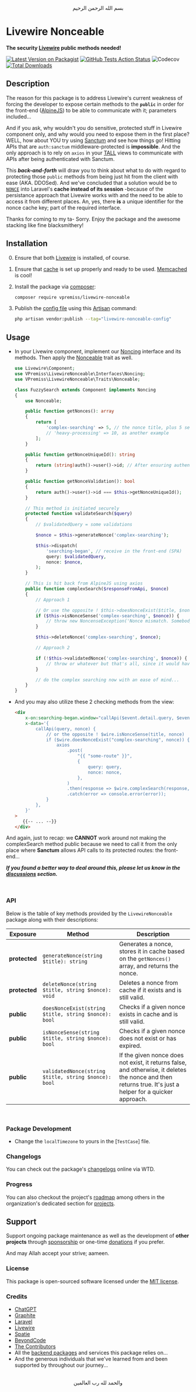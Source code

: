 <div align="center">
    بسم الله الرحمن الرحيم
</div>

<div align="left">

# Livewire Nonceable

**The security [Livewire](https://livewire.laravel.com) public methods needed!**

[![Latest Version on Packagist](https://img.shields.io/packagist/v/vpremiss/livewire-nonceable.svg?style=for-the-badge&color=gray)](https://packagist.org/packages/vpremiss/livewire-nonceable)
[![GitHub Tests Action Status](https://img.shields.io/github/actions/workflow/status/vpremiss/livewire-nonceable/testing-and-analysis.yml?branch=main&label=tests&style=for-the-badge&color=forestgreen)](https://github.com/VPremiss/Livewire-Nonceable/actions/workflows/testing-and-analysis.yml?query=branch%3Amain++)
![Codecov](https://img.shields.io/codecov/c/github/VPremiss/Livewire-Nonceable?style=for-the-badge&color=purple)
[![Total Downloads](https://img.shields.io/packagist/dt/vpremiss/livewire-nonceable.svg?style=for-the-badge&color=blue)](https://packagist.org/packages/vpremiss/livewire-nonceable)


## Description

The reason for this package is to address Livewire's current weakness of forcing the developer to expose certain methods to the **`public`** in order for the front-end ([AlpineJS](https://alpinejs.dev)) to be able to communicate with it; parameters included...

And if you ask, why wouldn't you do sensitive, protected stuff in Livewire component only, and why would you need to expose them in the first place? WELL, how about YOU try using [Sanctum](https://laravel.com/docs/sanctum) and see how things go! Hitting APIs that are `auth:sanctum` middleware-protected is **impossible**. And the only approach is to rely on `axios` in your [TALL](https://tallstack.dev) views to communicate with APIs after being authenticated with Sanctum.

This ***back-and-forth*** will draw you to think about what to do with regard to protecting those `public` methods from being just hit from the client with ease (AKA. DDOSed). And we've concluded that a solution would be to [`NONCE`](https://computersciencewiki.org/index.php/Nonce) into Laravel's **cache instead of its session** -because of the persistance approach that Livewire works with and the need to be able to access it from different places. An, yes, there **is** a unique identifier for the nonce cache key; part of the required interface.

Thanks for coming to my ta- Sorry. Enjoy the package and the awesome stacking like fine blacksmithery!

## Installation

0. Ensure that both [Livewire](https://livewire.laravel.com) is installed, of course.

1. Ensure that [cache](https://laravel.com/docs/cache) is set up properly and ready to be used. [Memcached](https://memcached.org/) is cool!

2. Install the package via [composer](https://getcomposer.org):

   ```bash
   composer require vpremiss/livewire-nonceable
   ```

3. Publish the [config file](config/livewire-nonceable.php) using this [Artisan](https://laravel.com/docs/artisan) command:

   ```bash
   php artisan vendor:publish --tag="livewire-nonceable-config"
   ```


## Usage

- In your Livewire component, implement our [Noncing](src/Interfaces/Noncing.php) interface and its methods. Then apply the [Nonceable](src/Traits/Nonceable.php) trait as well.

  ```php
  use Livewire\Component;
  use VPremiss\LivewireNonceable\Interfaces\Noncing;
  use VPremiss\LivewireNonceable\Traits\Nonceable;

  class FuzzySearch extends Component implements Noncing
  {
      use Nonceable;

      public function getNonces(): array
      {
          return [
              'complex-searching' => 5, // the nonce title, plus 5 seconds lasting in cache
              // 'heavy-processing' => 10, as another example
          ];
      }

      public function getNonceUniqueId(): string
      {
          return (string)auth()->user()->id; // After ensuring authentication, of course!
      }

      public function getNonceValidation(): bool
      {
          return auth()->user()->id === $this->getNonceUniqueId();
      }

      // This method is initiated securely
      protected function validateSearch($query)
      {
          // $validatedQuery = some validations

          $nonce = $this->generateNonce('complex-searching');

          $this->dispatch(
              'searching-began', // receive in the front-end (SPA)
              query: $validatedQuery,
              nonce: $nonce,
          );
      }

      // This is hit back from AlpineJS using axios
      public function complexSearch($responseFromApi, $nonce)
      {
          // Approach 1

          // Or use the opposite ! $this->doesNonceExist($title, $nonce) method
          if ($this->isNonceSense('complex-searching', $nonce)) {
              // throw new NoncenseException('Nonce mismatch. Somebody is playing around!');
          }

          $this->deleteNonce('complex-searching', $nonce);

          // Approach 2

          if (!$this->validatedNonce('complex-searching', $nonce)) {
              // throw or whatever but that's all, since it would have deleted the nonce otherwise
          }

          // do the complex searching now with an ease of mind...
      }
  }
  ```

- And you may also utilize these 2 checking methods from the view:

  ```html
  <div
      x-on:searching-began.window="callApi($event.detail.query, $event.detail.nonce)"
      x-data='{
          callApi(query, nonce) {
              // or the opposite ! $wire.isNonceSense(title, nonce)
              if ($wire.doesNonceExist("complex-searching", nonce)) {
                  axios
                      .post(
                          "{{ "some-route" }}",
                          {
                              query: query,
                              nonce: nonce,
                          },
                      )
                      .then(response => $wire.complexSearch(response, nonce))
                      .catch(error => console.error(error));
              }
          },
      }'
  >
     {{-- ... --}}
  </div>
  ```

And again, just to recap: we **CANNOT** work around not making the complexSearch method public because we need to call it from the only place where **Sanctum** allows API calls to its protected routes: the front-end...

***If you found a better way to deal around this, please let us know in the [discussions](https://github.com/VPremiss/Livewire-Nonceable/discussions) section.***

<br>

### API

Below is the table of key methods provided by the `LivewireNonceable` package along with their descriptions:

| Exposure   | Method                                           | Description                                                                         |
|------------|--------------------------------------------------------------|-------------------------------------------------------------------------------------|
| **protected** | `generateNonce(string $title): string` | Generates a nonce, stores it in cache based on the `getNonces()` array, and returns the nonce. |
| **protected** | `deleteNonce(string $title, string $nonce): void` | Deletes a nonce from cache if it exists and is still valid.                         |
| **public**    | `doesNonceExist(string $title, string $nonce): bool`  | Checks if a given nonce exists in cache and is still valid.                         |
| **public**    | `isNonceSense(string $title, string $nonce): bool`    | Checks if a given nonce does not exist or has expired.                              |
| **public**    | `validatedNonce(string $title, string $nonce): bool`    | If the given nonce does not exist, it returns false, and otherwise, it deletes the nonce and then returns true. It's just a helper for a quicker approach.                              |

<br>

### Package Development

- Change the `localTimezone` to yours in the [`TestCase`] file.

### Changelogs

You can check out the package's [changelogs](https://app.whatthediff.ai/changelog/github/VPremiss/Livewire-Nonceable) online via WTD.

### Progress

You can also checkout the project's [roadmap](https://github.com/orgs/VPremiss/projects/8) among others in the organization's dedicated section for [projects](https://github.com/orgs/VPremiss/projects).


## Support

Support ongoing package maintenance as well as the development of **other projects** through [sponsorship](https://github.com/sponsors/VPremiss) or one-time [donations](https://github.com/sponsors/VPremiss?frequency=one-time&sponsor=VPremiss) if you prefer.

And may Allah accept your strive; aameen.

### License

This package is open-sourced software licensed under the [MIT license](LICENSE.md).

### Credits

- [ChatGPT](https://chat.openai.com)
- [Graphite](https://graphite.dev)
- [Laravel](https://github.com/Laravel)
- [Livewire](https://github.com/Livewire)
- [Spatie](https://github.com/spatie)
- [BeyondCode](https://beyondco.de)
- [The Contributors](../../contributors)
- All the [backend packages](/composer.json#23) and services this package relies on...
- And the generous individuals that we've learned from and been supported by throughout our journey...

</div>

<div align="center">
    <br>والحمد لله رب العالمين
</div>
